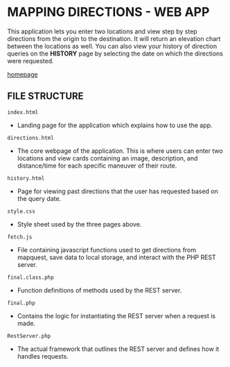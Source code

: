 # MAPPING DIRECTIONS - WEB APP

This application lets you enter two locations and view step by step directions from the origin to the destination. It will return an elevation chart between the locations as well. You can also view your history of direction queries on the **HISTORY** page by selecting the date on which the directions were requested.

[homepage](http://3.16.140.115/index.html)

## FILE STRUCTURE

```index.html```

- Landing page for the application which explains how to use the app.

```directions.html```

- The core webpage of the application. This is where users can enter two locations and view cards containing an image, description, and distance/time for each specific maneuver of their route.

```history.html```

- Page for viewing past directions that the user has requested based on the query date.

```style.css```

- Style sheet used by the three pages above.

```fetch.js```

- File containing javascript functions used to get directions from mapquest, save data to local storage, and interact with the PHP REST server.

```final.class.php```

- Function definitions of methods used by the REST server.

```final.php```

- Contains the logic for instantiating the REST server when a request is made.

```RestServer.php```

- The actual framework that outlines the REST server and defines how it handles requests.